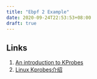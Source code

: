 ```yaml
---
title: "Ebpf 2 Example"
date: 2020-09-24T22:53:53+08:00
draft: true
---
```


## Links
1. [An introduction to KProbes](https://lwn.net/Articles/132196/)
2. [Linux Kprobes介绍](http://www.lenky.info/archives/2013/03/2237)
